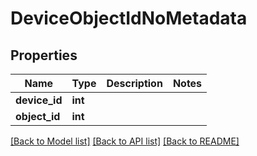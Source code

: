 # DeviceObjectIdNoMetadata

## Properties
Name | Type | Description | Notes
------------ | ------------- | ------------- | -------------
**device_id** | **int** |  | 
**object_id** | **int** |  | 

[[Back to Model list]](../README.md#documentation-for-models) [[Back to API list]](../README.md#documentation-for-api-endpoints) [[Back to README]](../README.md)

